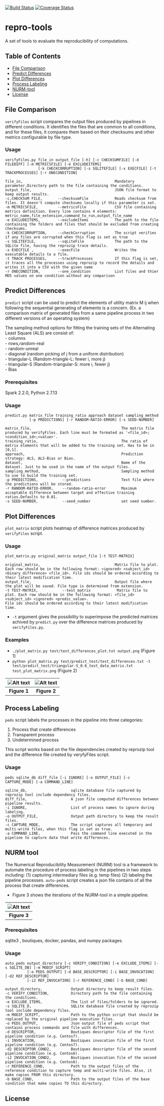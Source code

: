 [![Build Status](https://travis-ci.org/ali4006/repro-tools.svg?branch=develop)](https://travis-ci.org/ali4006/repro-tools)
[![Coverage Status](https://coveralls.io/repos/github/ali4006/repro-tools/badge.svg?branch=develop)](https://coveralls.io/github/ali4006/repro-tools?branch=develop)


# repro-tools
A set of tools to evaluate the reproducibility of computations.

<!-- TABLE OF CONTENTS -->
## Table of Contents

* [File Comparison](#file-comparison)
* [Predict Differences](#predict-differences)
* [Plot Differences](#plot-differences)
* [Process Labeling](#process-labeling)
* [NURM-tool](#nurm-tool)
* [License](#license)


## File Comparison

`verifyFiles` script compares the output files produced by pipelines in different conditions. 
It identifies the files that are common to all conditions, and for these files, 
it compares them based on their checksums and other metrics configurable by file type.

### Usage

```
verifyFiles.py file_in output_file [-h] [-c CHECKSUMFILE] [-d FILEDIFF] [-m METRICSFILE] [-e EXCLUDEITEMS]
               [-k CHECKCORRUPTION] [-s SQLITEFILE] [-x EXECFILE] [-t TRACKPROCESSES] [-r ONECONDITION]

file_in,                                          Mandatory parameter.Directory path to the file containing the conditions.
output_file,                                      JSON file format to keep output results.
-c,CHECKSUM FILE,       --checksumFile            Reads checksum from files. It doesn't compute checksums locally if this parameter is set.
-m METRICSFILE,         --metricsFile             CSV file containing metrics definition. Every line contains 4 elements: metric_name,file_extension,command_to_run,output_file_name
-e EXCLUDEITEMS,        --excludeItems            The path to the file containing the folders and files that should be excluded from creating checksums.
-k CHECKCORRUPTION,     --checkCorruption         The script verifies if any files are corrupted when this flag is set as true
-s SQLITEFILE,          --sqLiteFile              The path to the SQLite file, having the reprozip trace details.
-x EXECFILE ,           --execFile                Writes the executable details to a file.
-t TRACK PROCESSES,     --trackProcesses          If this flag is set, it traces all the processes using reprozip to record the details and writes it into a CSV with the given name
-r ONECONDITION,        --one_condition           List files and thier MD5 values on one condition without any comparison
```

## Predict Differences

`predict` script can be used to predict the elements of utility matrix M ij when following the sequential generating of elements is a concern.
(Ex. a comparison matrix of generated files from a same pipeline process in two different versions of an operating system) 

The sampling method options for fitting the training sets of the Alternating Least Square (ALS) are consist of:  
	- columns  
	- rows,random-real  
	- random-unreal  
	- diagonal (random picking of j from a uniform distribution)  
	- triangular-L (Random-triangle-L: fewer i, more j)  
	- triangular-S (Random-triangular-S: more i, fewer j)  
	- Bias 

### Prerequisites
Spark 2.2.0, Python 2.7.13

### Usage
```
predict.py matrix_file training_ratio approach dataset sampling_method 
           [-p PREDICTIONS] [-r RANDOM-RATIO-ERROR] [-s SEED-NUMBER]

matrix_file,                                         The matrix file produced by verifyFiles. Each line must be formated as '<file_id>;<condition_id>;<value>'.
training_ratio,                                      The ratio of matrix elements that will be added to the training set. Has to be in [0,1].
approach,                                            Prediction strategy: ALS, ALS-Bias or Bias.
dataset,                                             Name of the dataset. Just to be used in the name of the output files.
sampling_method,                                     Sampling method to use to build the training set.
-p PREDICTIONS,           --predictions              Text file where the predictions will be stored.
-r RANDOM-RATIO-ERROR,    --random-ratio-error       Maximum acceptable difference between target and effective training ratios.Defaults to 0.01.
-s SEED-NUMBER,           --seed_number              set seed number.
```


## Plot Differences

`plot_matrix` script plots heatmap of difference matrices produced by
`verifyFiles` script. 

### Usage
```
plot_matrix.py original_matrix output_file [-t TEST-MATRIX]

original_matrix,                                  Matrix file to plot. Each row should be in the following format: <ignored> <subject_id>  <binary_difference> <file_id>. File ids should be ordered according to their latest modification time.
output_file,                                      Output file where the plot will be saved. File type is determined from extension.
-t TEST-MATRIX,           --test_matrix            Matrix file to plot. Each row should be in the following format: <file_id> <subject_id> <ignored> <predic_value>.
File ids should be ordered according to their latest modification time.
```

* `-t` argument gives the possibility to superimpose the predicted matrices achived by `predict.py` 
over the difference matrices produced by `verifyFiles.py`.

### Examples

- `./plot_matrix.py test/test_differences_plot.txt output.png` (Figure 1)
- `python plot_matrix.py test/predict_test/test_differences.txt -t test/predict_test/triangular-S_0.6_test_data_matrix.txt test_plot_matrix.png` (Figure 2)

| ![Alt text](./reprotools/test/test_differences_plot.png?raw=true "Figure 1") | ![Alt text](./reprotools/test/test_plot_matrix.png?raw=true "Figure 2") |
|:---:|:---:|
| **Figure 1** | **Figure 2** | 

## Process Labeling

`peds` script labels the processes in the pipeline into three categories: 
1. Process that create differences
2. Transparent process
3. Undetermined process

This script works based on the file dependencies created by reprozip tool and 
the difference file created by veryfyFiles script.

### Usage

```
peds sqlite_db diff_file [-i IGNORE] [-o OUTPUT_FILE] [-c CAPTURE_MODE] [-a COMMAND_LINE]

sqlite_db,                    sqlite database file captured by reprozip tool include dependency files.
diff_file,                    A json file computed differences between pipeline results.
-i IGNORE,                    List of process names to ignore during labeling.
-o OUTPUT_FILE,               Output path directory to keep the result files.
-c CAPTURE_MODE,              The script captures all temporary and multi-write files, when this flag is set as true.
-a COMMAND_LINE,              Pass the command line executed in the pipeline to capture data that write differences.
```

## NURM tool

The Numerical Reproducibility Measurement (NURM) tool is a framework to automate the procedure of 
process labeling in the pipelines in two steps including: (1) capturing intermediary files (e.g. temp files)
(2) labeling the pipeline processes. `auto-peds` script creates a json file contains of all the process that create 
differences.

- Figure 3 shows the iterations of the NURM-tool in a simple pipeline.

| ![Alt text](./reprotools/test/peds_test_data/classification.png?raw=true "Title") |
|:---:|
| **Figure 3** |

### Prerequisites

sqlite3 , boutiques, docker, pandas, and numpy packages. 

### Usage

```
auto_peds output_directory [-c VERIFY_CONDITION] [-e EXCLUDE_ITEMS] [-s SQLITE_DB] [-m MODIF_SCRIPT] 
          [-o PEDS_OUTPUT] [-d BASE_DESCRIPTOR] [-i BASE_INVOCATION] [-d2 REF_DESCRIPTOR] 
		  [-i2 REF_INVOCATION] [-r REFERENCE_COND] [-b BASE_COND]

output_directory,             Output directory to keep result files.
-c VERIFY_CONDITION,          Directory path to the file containing the conditions.
-e EXCLUDE_ITEMS,             The list of files/folders to be ignored.
-s SQLITE_D,                  SQLite database file created by reprozip tool include dependency files.
-m MODIF_SCRIPT,              Path to the python script that should be replaced by the original pipeline execution files.
-o PEDS_OUTPUT,               Json output file of peds script that contains process commands and file with differences.
-d DESCRIPTOR,                Boutiques descriptor file of the first pipeline condition (e.g. Centos7).
-i INVOCATION,                Boutiques invocation file of the first pipeline condition (e.g. Centos7).
-d2 DESCRIPTOR_COND2,         Boutiques descriptor file of the second pipeline condition (e.g. Centos6).
-i2 INVOCATION_COND2,         Boutiques invocation file of the second pipeline condition (e.g. Centos6).
-r REFERENCE_COND,            Path to the output files of the reference condition to capture temp and multi-write files. Also, it make copies FROM this directory.
-b BASE_COND,                 Path to the output files of the base condition that make copies TO this directory.
``` 

## License

